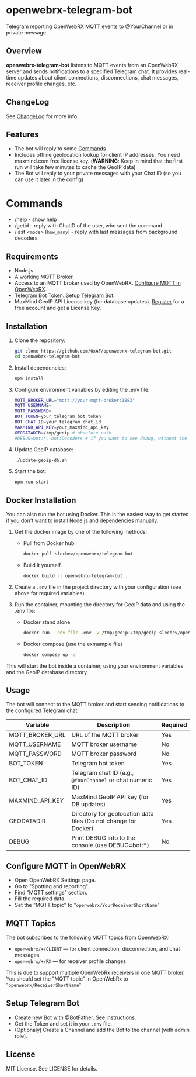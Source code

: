 # openwebrx-telegram-bot

Telegram reporting OpenWebRX MQTT events to @YourChannel or in private message.

## Overview

**openwebrx-telegram-bot** listens to MQTT events from an OpenWebRX server and sends notifications to a specified Telegram chat. It provides real-time updates about client connections, disconnections, chat messages, receiver profile changes, etc.

## ChangeLog

See [ChangeLog](CHANGELOG.md) for more info.

## Features

- The bot will reply to some [Commands](#commands)
- Includes offline geolocation lookup for client IP addresses. You need maxmind.com free license key. (**WARNING**: Keep in mind that the first run will take few minutes to cache the GeoIP data)
- The Bot will reply to your private messages with your Chat ID (so you can use it later in the config)

# Commands

- /help - show help
- /getid - reply with ChatID of the user, who sent the command
- /last <`mode`> [`how_many`] - reply with last messages from background decoders

## Requirements

- Node.js
- A working MQTT Broker.
- Access to an MQTT broker used by OpenWebRX. [Configure MQTT in OpenWebRX](#configure-mqtt-in-openwebrx).
- Telegram Bot Token. [Setup Telegram Bot](#setup-telegram-bot).
- MaxMind GeoIP API License key (for database updates). [Register](https://maxmind.com) for a free account and get a License Key.

## Installation

1. Clone the repository:

   ```sh
   git clone https://github.com/0xAF/openwebrx-telegram-bot.git
   cd openwebrx-telegram-bot
   ```

1. Install dependencies:

    ```sh
    npm install
    ```

1. Configure environment variables by editing the .env file:

    ```sh
    MQTT_BROKER_URL="mqtt://your-mqtt-broker:1883"
    MQTT_USERNAME=
    MQTT_PASSWORD=
    BOT_TOKEN=your_telegram_bot_token
    BOT_CHAT_ID=your_telegram_chat_id
    MAXMIND_API_KEY=your_maxmind_api_key
    GEODATADIR=/tmp/geoip # absolute path
    #DEBUG=bot:*,-bot:Decoders # if you want to see debug, without the decoders spam
    ```

1. Update GeoIP database:

    ```sh
    ./update-geoip-db.sh
    ```

1. Start the bot:

    ```sh
    npm run start
    ```

## Docker Installation

You can also run the bot using Docker. This is the easiest way to get started if you don't want to install Node.js and dependencies manually.

1. Get the docker image by one of the following methods:

    - Pull from Docker hub.

        ```sh
        docker pull slechev/openwebrx/telegram-bot
        ```

    - Build it yourself.

        ```sh
        docker build -t openwebrx-telegram-bot .
        ```

1. Create a `.env` file in the project directory with your configuration (see above for required variables).

1. Run the container, mounting the directory for GeoIP data and using the .env file:

    - Docker stand alone

        ```sh
        docker run --env-file .env -v /tmp/geoip:/tmp/geoip slechev/openwebrx-telegram-bot
        ```

    - Docker compose (use the exmample file)

        ```sh
        docker compose up -d
        ```

This will start the bot inside a container, using your environment variables and the GeoIP database directory.

## Usage

The bot will connect to the MQTT broker and start sending notifications to the configured Telegram chat.

| Variable           | Description                                                     | Required |
|--------------------|-----------------------------------------------------------------|----------|
| MQTT_BROKER_URL    | URL of the MQTT broker                                          | Yes      |
| MQTT_USERNAME      | MQTT broker username                                            | No       |
| MQTT_PASSWORD      | MQTT broker password                                            | No       |
| BOT_TOKEN          | Telegram bot token                                              | Yes      |
| BOT_CHAT_ID        | Telegram chat ID (e.g., `@YourChannel` or chat numeric ID)      | Yes      |
| MAXMIND_API_KEY    | MaxMind GeoIP API key (for DB updates)                          | Yes      |
| GEODATADIR         | Directory for geolocation data files (Do not change for Docker) | Yes      |
| DEBUG              | Print DEBUG info to the console (use DEBUG=bot:*)               | No       |

## Configure MQTT in OpenWebRX

- Open OpenWebRX Settings page.
- Go to "Spotting and reporting".
- Find "MQTT settings" section.
- Fill the required data.
- Set the "MQTT topic" to "`openwebrx/YourReceiverShortName`"

## MQTT Topics

The bot subscribes to the following MQTT topics from OpenWebRX:

- `openwebrx/+/CLIENT` — for client connection, disconnection, and chat messages
- `openwebrx/+/RX` — for receiver profile changes

This is due to support multiple OpenWebRx receivers in one MQTT broker. You should set the "MQTT topic" in OpenWebRx to "`openwebrx/ReceiverShortName`"

## Setup Telegram Bot

- Create new Bot with @BotFather. See [instructions](https://core.telegram.org/bots/features#creating-a-new-bot).
- Get the Token and set it in your `.env` file.
- (Optionaly) Create a Channel and add the Bot to the channel (with admin role).

## License

MIT License. See LICENSE for details.
